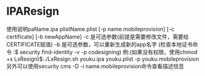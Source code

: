 # IPAResign

使用说明paName.ipa plistName.plist [-p name.mobileprovision] [-c certificate] [-b newAppName]
-c 是可选参数(前提是需要修改文件，需要给CERTIFICATE赋值)
-b 是可选参数，可以重新生成新的app名字
(检查本地证书命令 :$ security find-identity -v -p codesigning)
例:(如果没有权限，使用chmod +x LxResign)$:./LxResign.sh youku.ipa youku.plist -p youku.mobileprovision
另外可以使用security cms -D -i name.mobileprovision命令查看描述信息
